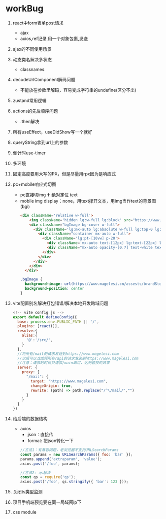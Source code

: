 # workBug
1. react中form表单post请求
    - ajax
    - axios,ref记录,用一个对象包裹,发送
2. ajax的不同使用场景
3. 动态类名解决多状态
    - classnames
4. decodeUrlComponent解码问题
    - 不能放在参数里解码，容易变成字符串的undefine(区分不出)
5. zustand常用逻辑
6. actions的先后顺序问题
    - .then解决
7. 所有useEffect，useDidShow写一个就好
8. queryString拿到url上的参数
9. 倒计时use-timer
10. 多环境
11. 固定高度要用大写的PX，但是尽量用rpx因为是响应式
12. pc+mobile响应式切图
    - pc直接切img ➕ 绝对定位 text
    - mobile img display：none，用text撑开文本，用img当作text的背景图(bgi)
      ```html
      <div className='relative w-full'>
          <img className='hidden lg:w-full lg:block' src="https://www.magelesi.cn/assests/brandStory/1-%E5%85%AC%E5%8F%B8%E6%84%BF%E6%99%AF%402x-tuya.jpg" alt="" />
          <div className="bgImage bg-cover w-full">
            <div className='lg:mx-auto lg:absolute w-full lg:top-0 lg:left-0'>
              <div className="container mx-auto w-full">
                <div className='lg:pt-[10vw] p-20'>
                  <div className='mx-auto text-[12px] lg:text-[22px] lg:mx-auto lg:w-30'><img src="https://www.magelesi.cn/assests/brandStory/%E7%BB%84%202.png" alt="" /></div>
                  <div className="mx-auto opacity-[0.7] text-white text-[12px] lg:text-[22px] lg:text-white lg:opacity-[0.7] lg:mx-auto lg:w-30">我们秉承着建立低碳、绿色、健康、舒适的人类环境的理念，以纳米材料为核心，结合芯片技术，将在技术和市场上不断创新发展；坚持以客户为中心，持续为客户创造长期价值，相互成就，共享未来。</div>
                </div>
              </div>
            </div>
          </div>
        </div>
      ```
      ```css
      .bgImage {
        background-image: url(https://www.magelesi.cn/assests/brandStory/honor%402x-tuya.jpg);
        background-position: center
      }
      ```

13. vite配置别名解决打包错误/解决本地开发跨域问题
      ```js
      <!-- vite config js -->
      export default defineConfig({
        base: process.env.PUBLIC_PATH || '/',
        plugins: [react()],
        resolve:{
          alias:{
            '@':'/src/',     
          }
        },
        //将所有/mail的请求发送到https://www.magelesi.com
        //以后可以改成将所有/api的请求发送到https://www.magelesi.com
        //注意：请求的时候只请求/main即可，达到替换的效果
        server: {
          proxy: {
            "/mail": {
              target: "https://www.magelesi.com",
              changeOrigin: true,
              rewrite: (path) => path.replace("/^\/mail/","")
            }
          }
        }
      })

      ```
14. 给后端的数据结构
    - axios
      - json：直接传
      - format: 把json转化一下
      ```js
      //方法1：有兼容问题，老浏览器不支持URLSearchParams
      const params = new URLSearchParams({ foo: 'bar' });
      params.append('extraparam', 'value');
      axios.post('/foo', params);
      ```
      ```js
      //方法2: qs解决
      const qs = require('qs');
      axios.post('/foo', qs.stringify({ 'bar': 123 }));
      ```
15. 关闭ts类型监测
16. 项目手机端预览要在同一局域网ip下
17. css module